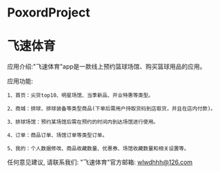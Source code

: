 # PoxordProject
# 飞速体育

  应用介绍:"飞速体育"app是一款线上预约篮球场馆、购买篮球用品的应用。
  
  应用功能:
  
    1、首页：尖货top10、明星场馆、当季新品、开业特惠等类型。
    
    2、商城：排球、排球装备等类型商品(下单后需用户持取货码到店取货，并且在店内付款)。
      
    3、排球场馆：预约某场馆后需在预约的时间内到达场馆进行使用。
    
    4、订单：商品订单、场馆订单等类型订单。
      
    5、我的：个人数据修改、商品收藏数量、优惠券、场馆收藏数量和相关设置等。

  任何意见建议, 请联系我们: 
  "飞速体育"官方邮箱: wlwdhhh@126.com
